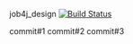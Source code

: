 job4j_design [![Build Status](https://travis-ci.org/c0dered273/job4j_design.svg?branch=master)](https://travis-ci.org/c0dered273/job4j_design)

commit#1
commit#2
commit#3